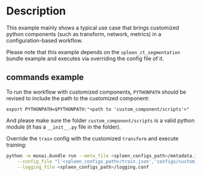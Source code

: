 # Description
This example mainly shows a typical use case that brings customized python components (such as transform, network, metrics) in a configuration-based workflow.

Please note that this example depends on the `spleen_ct_segmentation` bundle example and executes via overriding the config file of it.

## commands example
To run the workflow with customized components, `PYTHONPATH` should be revised to include the path to the customized component:
```
export PYTHONPATH=$PYTHONPATH:"<path to 'custom_component/scripts'>"
```
And please make sure the folder `custom_component/scripts` is a valid python module (it has a `__init__.py` file in the folder).

Override the `train` config with the customized `transform` and execute training:
```bash
python -m monai.bundle run --meta_file <spleen_configs_path>/metadata.json \
    --config_file "['<spleen_configs_path>/train.json','configs/custom_train.json']" \
    --logging_file <spleen_configs_path>/logging.conf
```
